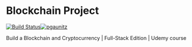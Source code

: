 # Blockchain Project

[![Build Status](https://travis-ci.com/pgaunitz/blockchain_project_backend.svg?branch=main)](https://travis-ci.com/pgaunitz/blockchain_project_backend)[![pgaunitz](https://circleci.com/gh/pgaunitz/blockchain_project_backend.svg?style=svg)](https://app.circleci.com/pipelines/github/pgaunitz/blockchain_project_backend)

Build a Blockchain and Cryptocurrency | Full-Stack Edition | Udemy course
